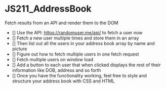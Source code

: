 # JS211_AddressBook
Fetch results from an API and render them to the DOM

- [] Use the API: https://randomuser.me/api/ to fetch a user now
- [] Fetch a new user multiple times and store them in an array
- [] Then list out all the users in your address book array by name and picture
- [] Figure out how to fetch multiple users in one fetch request
- [] Fetch multiple users on window load
- [] Add a button to each user that when clicked displays the rest of their information like DOB, address and so forth
- [] Once you have the functionality working, feel free to style and structure your address book with CSS and HTML